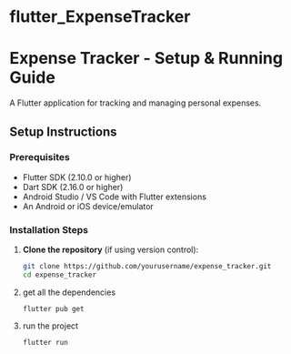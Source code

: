 # flutter_ExpenseTracker

# Expense Tracker - Setup & Running Guide

A Flutter application for tracking and managing personal expenses.

## Setup Instructions

### Prerequisites

- Flutter SDK (2.10.0 or higher)
- Dart SDK (2.16.0 or higher)
- Android Studio / VS Code with Flutter extensions
- An Android or iOS device/emulator

### Installation Steps

1. **Clone the repository** (if using version control):
   ```bash
   git clone https://github.com/yourusername/expense_tracker.git
   cd expense_tracker

2. get all the dependencies
   ```
   flutter pub get
   
3. run the project
   ```
   flutter run
